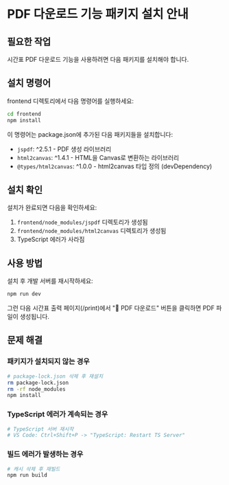 # PDF 다운로드 기능 패키지 설치 안내

## 필요한 작업

시간표 PDF 다운로드 기능을 사용하려면 다음 패키지를 설치해야 합니다.

## 설치 명령어

frontend 디렉토리에서 다음 명령어를 실행하세요:

```bash
cd frontend
npm install
```

이 명령어는 package.json에 추가된 다음 패키지들을 설치합니다:
- `jspdf`: ^2.5.1 - PDF 생성 라이브러리
- `html2canvas`: ^1.4.1 - HTML을 Canvas로 변환하는 라이브러리
- `@types/html2canvas`: ^1.0.0 - html2canvas 타입 정의 (devDependency)

## 설치 확인

설치가 완료되면 다음을 확인하세요:
1. `frontend/node_modules/jspdf` 디렉토리가 생성됨
2. `frontend/node_modules/html2canvas` 디렉토리가 생성됨
3. TypeScript 에러가 사라짐

## 사용 방법

설치 후 개발 서버를 재시작하세요:
```bash
npm run dev
```

그런 다음 시간표 출력 페이지(/print)에서 "📄 PDF 다운로드" 버튼을 클릭하면 PDF 파일이 생성됩니다.

## 문제 해결

### 패키지가 설치되지 않는 경우
```bash
# package-lock.json 삭제 후 재설치
rm package-lock.json
rm -rf node_modules
npm install
```

### TypeScript 에러가 계속되는 경우
```bash
# TypeScript 서버 재시작
# VS Code: Ctrl+Shift+P -> "TypeScript: Restart TS Server"
```

### 빌드 에러가 발생하는 경우
```bash
# 캐시 삭제 후 재빌드
npm run build
```
